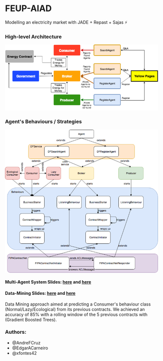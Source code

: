 # FEUP-AIAD

Modelling an electricity market with JADE + Repast + Sajas :zap:

### High-level Architecture
![architecture](./docs/Architecture.png)

### Agent's Behaviours / Strategies
![behaviours](./docs/Behaviours.png)

#### Multi-Agent System Slides: [here](docs/AIAD_1_Slides.pdf) and [here](docs/AIAD_1_Slides_Aux.pdf)

#### Data-Mining Slides: [here](docs/AIAD_2_Slides.pdf) and [here](docs/AIAD_2_Slides_Aux.pdf)
Data Mining approach aimed at predicting a Consumer's behaviour class (Normal/Lazy/Ecological) from its previous contracts.
We achieved an accuracy of 85% with a rolling window of the 5 previous contracts with (Gradient Boosted Trees).

### Authors:
* @AndreFCruz
* @EdgarACarneiro
* @xfontes42
